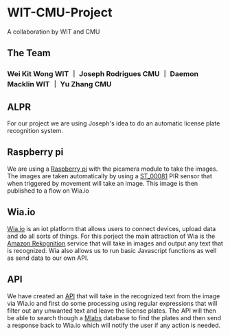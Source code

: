 # WIT-CMU-Project
A collaboration by WIT and CMU

## The Team
### Wei Kit Wong WIT ｜ Joseph Rodrigues CMU ｜ Daemon Macklin WIT ｜ Yu Zhang CMU

## ALPR
For our project we are using Joseph's idea to do an automatic license plate recognition system.

## Raspberry pi
We are using a [Raspberry pi](https://www.raspberrypi.org/) with the picamera module to take the images. The images are taken automatically by using
a [ST_00081](http://simplytronics.com/products/ST-00081#Technical_Details) PIR sensor that when triggered by movement will take an image.
This image is then published to a flow on Wia.io

## Wia.io
[Wia.io](https://www.wia.io/) is an iot platform that allows users to connect devices, upload data and do all sorts of things.
For this porject the main attraction of Wia is the [Amazon Rekognition](https://aws.amazon.com/rekognition/)
service that will take in images and output any text that is recognized. Wia also allows us to run
basic Javascript functions as well as send data to our own API.

## API
We have created an [API](https://github.com/andyAndyA/license-plate-reader-api) that will take in
the recognized text from the image via Wia.io and first do some processing using regular expressions
that will filter out any unwanted text and leave the license plates. The API will then be able to search 
though a [Mlabs](https://mlab.com/) database to find the plates and then send a response back to
Wia.io which will notify the user if any action is needed.   

